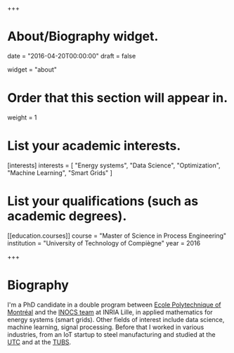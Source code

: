 +++
# About/Biography widget.

date = "2016-04-20T00:00:00"
draft = false

widget = "about"

# Order that this section will appear in.
weight = 1

# List your academic interests.
[interests]
  interests = [
    "Energy systems",
    "Data Science",
    "Optimization",
    "Machine Learning",
    "Smart Grids"
  ]

# List your qualifications (such as academic degrees).
[[education.courses]]
  course = "Master of Science in Process Engineering"
  institution = "University of Technology of Compiègne"
  year = 2016

+++

# Biography

I'm a PhD candidate in a double program between
[Ecole Polytechnique of Montréal](https://www.polymtl.ca) and the
[INOCS team](https://team.inria.fr/inocs) at INRIA Lille, in applied
mathematics for energy systems (smart grids). Other fields of
interest include data science, machine learning, signal processing.
Before that I worked in various industries, from an IoT startup to steel
manufacturing and studied at the [UTC](https://www.utc.fr) and at
the [TUBS](https://www.tu-braunschweig.de/?lang=en).
